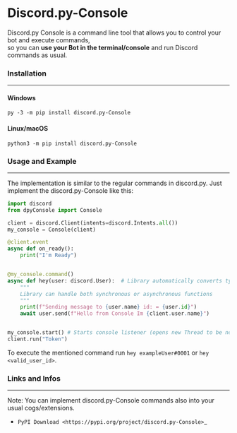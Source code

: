 # Discord.py-Console
Discord.py Console is a command line tool that allows you to control your bot and execute commands,  
so you can **use your Bot in the terminal/console** and run Discord commands as usual.

### Installation
----------

#### Windows
`py -3 -m pip install discord.py-Console`

#### Linux/macOS
`python3 -m pip install discord.py-Console`

### Usage and Example
----------

The implementation is similar to the regular commands in discord.py.
Just implement the discord.py-Console like this:

```python
import discord
from dpyConsole import Console

client = discord.Client(intents=discord.Intents.all())
my_console = Console(client)

@client.event
async def on_ready():
    print("I'm Ready")


@my_console.command()
async def hey(user: discord.User):  # Library automatically converts type annotations, just like in discord.py
    """
    Library can handle both synchronous or asynchronous functions
    """
    print(f"Sending message to {user.name} id: = {user.id}")
    await user.send(f"Hello from Console Im {client.user.name}")


my_console.start() # Starts console listener (opens new Thread to be nonblocking)
client.run("Token")
```
To execute the mentioned command run ``hey exampleUser#0001`` or ``hey <valid_user_id>``.

### Links and Infos
----------

Note: You can implement discord.py-Console commands also into your usual cogs/extensions.
- `PyPI Download <https://pypi.org/project/discord.py-Console>`_

